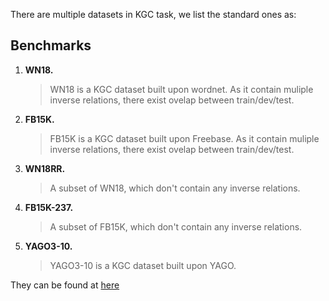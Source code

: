 There are multiple datasets in KGC task, we list the standard ones as:

## Benchmarks
1. **WN18.**
    > WN18 is a KGC dataset built upon wordnet. As it contain muliple inverse relations, there exist ovelap between train/dev/test.
    
1. **FB15K.**
    > FB15K is a KGC dataset built upon Freebase. As it contain muliple inverse relations, there exist ovelap between train/dev/test.
    
1. **WN18RR.**
    > A subset of WN18, which don't contain any inverse relations.
    
1. **FB15K-237.**
    > A subset of FB15K, which don't contain any inverse relations.
    
1. **YAGO3-10.**
    > YAGO3-10 is a KGC dataset built upon YAGO.

They can be found at [here](https://github.com/thunlp/OpenKE/tree/OpenKE-PyTorch/benchmarks)

